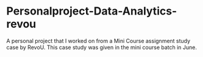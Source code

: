 # Personalproject-Data-Analytics-revou

A personal project that I worked on from a Mini Course assignment study case by RevoU.
This case study was given in the mini course batch in June.
